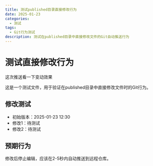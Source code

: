 ```yaml
---
title: 测试published目录直接修改行为
date: 2025-01-23
categories: 
  - 测试
tags:
  - Git行为测试
description: 测试在published目录中直接修改文件的Git自动推送行为
---
```


# 测试直接修改行为

这次推送看一下变动效果

这是一个测试文件，用于验证在published目录中直接修改文件时的Git行为。

## 修改测试
- 初始版本：2025-01-23 12:30
- 修改1：待测试
- 修改2：待测试

## 预期行为
修改后停止编辑，应该在2-5秒内自动推送到远程仓库。 